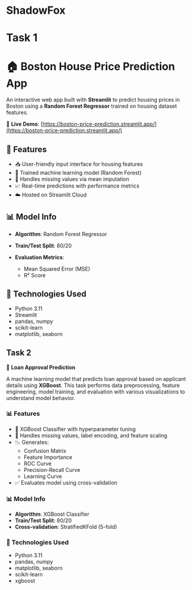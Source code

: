 # ShadowFox

# Task 1

# 🏠 Boston House Price Prediction App

An interactive web app built with **Streamlit** to predict housing prices in Boston using a **Random Forest Regressor** trained on housing dataset features.

🔗 **Live Demo**: [https://boston-price-prediction.streamlit.app/](https://boston-price-prediction.streamlit.app/)

## 🚀 Features

- 📥 User-friendly input interface for housing features
- 🧠 Trained machine learning model (Random Forest)
- 🔄 Handles missing values via mean imputation
- 📈 Real-time predictions with performance metrics
- ☁️ Hosted on Streamlit Cloud

## 📊 Model Info

* **Algorithm**: Random Forest Regressor
* **Train/Test Split**: 80/20
* **Evaluation Metrics**:

  * Mean Squared Error (MSE)
  * R² Score

## 🧰 Technologies Used

- Python 3.11
- Streamlit
- pandas, numpy
- scikit-learn
- matplotlib, seaborn


## Task 2  

🏦 **Loan Approval Prediction**

A machine learning model that predicts loan approval based on applicant details using **XGBoost**. This task performs data preprocessing, feature engineering, model training, and evaluation with various visualizations to understand model behavior.


### 📊 Features
- 🧠 XGBoost Classifier with hyperparameter tuning
- 🔄 Handles missing values, label encoding, and feature scaling
- 📉 Generates:
  - Confusion Matrix
  - Feature Importance
  - ROC Curve
  - Precision-Recall Curve
  - Learning Curve
- ✅ Evaluates model using cross-validation
  

### 📊 Model Info
- **Algorithm**: XGBoost Classifier  
- **Train/Test Split**: 80/20  
- **Cross-validation**: StratifiedKFold (5-fold)
  

### 🧰 Technologies Used
- Python 3.11
- pandas, numpy
- matplotlib, seaborn
- scikit-learn
- xgboost


